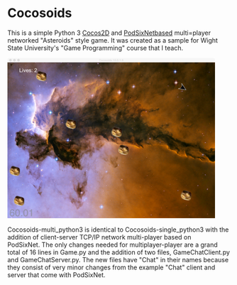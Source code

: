 # Cocosoids

This is a simple Python 3 [Cocos2D](https://github.com/los-cocos/cocos) and [PodSixNetbased](https://github.com/chr15m/PodSixNet) multi=player networked "Asteroids" style game. It was created as a sample for Wight State University's "Game Programming" course that I teach.

![Screen Shot](./screenshot.png)

Cocosoids-multi_python3 is identical to Cocosoids-single_python3 with the addition of client-server TCP/IP network multi-player based on PodSixNet. The only changes needed for multiplayer-player are a grand total of 16 lines in Game.py and the addition of two files, GameChatClient.py and GameChatServer.py. The new files have "Chat" in their names because they consist of very minor changes from the example "Chat" client and server that come with PodSixNet.
